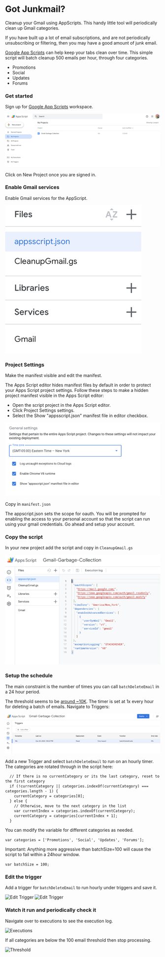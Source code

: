# Got Junkmail?

Cleanup your Gmail using AppScripts.  This handy little tool will
periodically clean up Gmail categories.

If you have built up a lot of email subscriptions, and are not periodically
unsubscribing or filtering, then you may have a good amount of junk email.

[Google App Scripts](https://script.google.com/) can help keep your 
tabs clean over time.  This simple script will batch cleanup 500 emails per 
hour, through four categories.

- Promotions
- Social
- Updates
- Forums

### Get started

Sign up for [Google App Scripts](https://script.google.com/) workspace.

![Main console](assets/appscripts.png)

Click on New Project once you are signed in.

### Enable Gmail services

Enable Gmail services for the AppScript.

![Gmail](assets/enable_gmail.png)

### Project Settings

Make the manifest visible and edit the manifest. 

The Apps Script editor hides manifest files by default in order to protect your Apps Script project settings. Follow these steps to make a hidden project manifest visible in the Apps Script editor:

- Open the script project in the Apps Script editor.
- Click Project Settings settings.
- Select the Show "appsscript.json" manifest file in editor checkbox.

![Project Settings](assets/manifest.png)

Copy in ```manifest.json```

The appscript.json sets the scope for oauth.  You will be prompted for enabling
the access to your personal account so that the script can run using your gmail
credentials.  Go ahead and setup your account.

### Copy the script

In your new project add the script and copy in ```CleanupGmail.gs```

![Files to add](assets/files.png)

### Setup the schedule

The main constraint is the number of times you can call ```batchDeleteEmail``` in a 24 hour period.

The threshold seems to be [around ~10K](https://stackoverflow.com/questions/10619919/service-invoked-too-many-times-for-one-day-gmail-read).  The timer is set at 1x every hour for deleting a batch of emails.
Navigate to Triggers:

![Triggers](assets/trigger1.png)

Add a new Trigger and select ```batchDeleteEmail``` to run on an hourly timer.  The categories are rotated through in the script here:

```
  // If there is no currentCategory or its the last category, reset to the first category
  if (!currentCategory || categories.indexOf(currentCategory) === categories.length - 1) {
    currentCategory = categories[0];
  } else {
    // Otherwise, move to the next category in the list
    var currentIndex = categories.indexOf(currentCategory);
    currentCategory = categories[currentIndex + 1];
  }
```

You can modify the variable for different categories as needed.

```var categories = ['Promotions', 'Social', 'Updates', 'Forums'];```

Important: Anything more aggressive than batchSize=100 will cause the script to fail within a 24hour window.

```var batchSize = 100;```

### Edit the trigger

Add a trigger for ```batchDeleteEmail``` to run hourly under triggers and save it.

![Edit Trigger](assets/edittrigger1.png)
![Edit Trigger](assets/edittrigger2.png)

### Watch it run and periodically check it

Navigate over to executions to see the execution log.

![Executions](assets/executions.png)

If all categories are below the 100 email threshold then stop processing.

![Threshold](assets/threshold.png)
